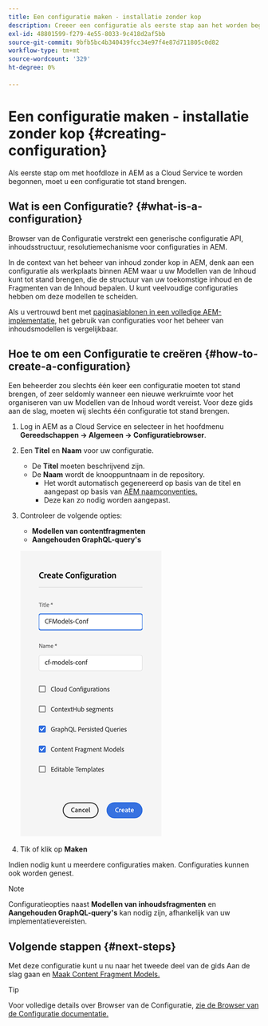 ```yaml
---
title: Een configuratie maken - installatie zonder kop
description: Creeer een configuratie als eerste stap aan het worden begonnen met hoofdloos in AEM as a Cloud Service.
exl-id: 48801599-f279-4e55-8033-9c418d2af5bb
source-git-commit: 9bfb5bc4b340439fcc34e97f4e87d711805c0d82
workflow-type: tm+mt
source-wordcount: '329'
ht-degree: 0%

---
```


# Een configuratie maken - installatie zonder kop {#creating-configuration}

Als eerste stap om met hoofdloze in AEM as a Cloud Service te worden begonnen, moet u een configuratie tot stand brengen.

## Wat is een Configuratie? {#what-is-a-configuration}

Browser van de Configuratie verstrekt een generische configuratie API, inhoudsstructuur, resolutiemechanisme voor configuraties in AEM.

In de context van het beheer van inhoud zonder kop in AEM, denk aan een configuratie als werkplaats binnen AEM waar u uw Modellen van de Inhoud kunt tot stand brengen, die de structuur van uw toekomstige inhoud en de Fragmenten van de Inhoud bepalen. U kunt veelvoudige configuraties hebben om deze modellen te scheiden.

Als u vertrouwd bent met [paginasjablonen in een volledige AEM-implementatie,](/help/sites-cloud/authoring/features/templates.md) het gebruik van configuraties voor het beheer van inhoudsmodellen is vergelijkbaar.

## Hoe te om een Configuratie te creëren {#how-to-create-a-configuration}

Een beheerder zou slechts één keer een configuratie moeten tot stand brengen, of zeer seldomly wanneer een nieuwe werkruimte voor het organiseren van uw Modellen van de Inhoud wordt vereist. Voor deze gids aan de slag, moeten wij slechts één configuratie tot stand brengen.

1. Log in AEM as a Cloud Service en selecteer in het hoofdmenu **Gereedschappen -> Algemeen -> Configuratiebrowser**.
1. Een **Titel** en **Naam** voor uw configuratie.
   * De **Titel** moeten beschrijvend zijn.
   * De **Naam** wordt de knooppuntnaam in de repository.
      * Het wordt automatisch gegenereerd op basis van de titel en aangepast op basis van [AEM naamconventies.](/help/implementing/developing/introduction/naming-conventions.md)
      * Deze kan zo nodig worden aangepast.
1. Controleer de volgende opties:
   * **Modellen van contentfragmenten**
   * **Aangehouden GraphQL-query&#39;s**

   ![Configuratie maken](../assets/create-configuration.png)

1. Tik of klik op **Maken**

Indien nodig kunt u meerdere configuraties maken. Configuraties kunnen ook worden genest.

>[!NOTE]
>
>Configuratieopties naast **Modellen van inhoudsfragmenten** en **Aangehouden GraphQL-query&#39;s** kan nodig zijn, afhankelijk van uw implementatievereisten.

## Volgende stappen {#next-steps}

Met deze configuratie kunt u nu naar het tweede deel van de gids Aan de slag gaan en [Maak Content Fragment Models.](create-content-model.md)

>[!TIP]
>
>Voor volledige details over Browser van de Configuratie, [zie de Browser van de Configuratie documentatie.](/help/implementing/developing/introduction/configurations.md)
